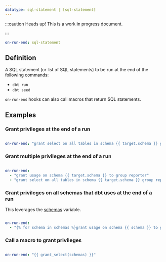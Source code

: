 ```yaml
---
datatype: sql-statement | [sql-statement]
---
```

:::caution Heads up!
This is a work in progress document.

:::

<File name='dbt_project.yml'>

```yml
on-run-end: sql-statement
```

</File>

## Definition
A SQL statement (or list of SQL statements) to be run at the end of the following commands:
- `dbt run`
- `dbt seed`

`on-run-end` hooks can also call macros that return SQL statements.

## Examples
### Grant privileges at the end of a run

<File name='dbt_project.yml'>

```yml

on-run-end: "grant select on all tables in schema {{ target.schema }} group transformer"

```

</File>

### Grant multiple privileges at the end of a run

<File name='dbt_project.yml'>

```yml

on-run-end:
  - "grant usage on schema {{ target.schema }} to group reporter"
  - "grant select on all tables in schema {{ target.schema }} group reporter"

```

</File>

### Grant privileges on all schemas that dbt uses at the end of a run
This leverages the [schemas](schemas) variable.

<File name='dbt_project.yml'>

```yml

on-run-end:
  - "{% for schema in schemas %}grant usage on schema {{ schema }} to group reporter; {% endfor %}"

```

</File>

### Call a macro to grant privileges

<File name='dbt_project.yml'>

```yml

on-run-end: "{{ grant_select(schemas) }}"

```

</File>

<!--
## Available context

-->
